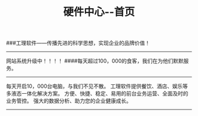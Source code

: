 ﻿---
layout: hardware
title: "硬件中心--首页"
categories: [hardwarecenter]
---
###工理软件——传播先进的科学思想，实现企业的品牌价值！
<hr/>
网站系统升级中！！！！
####每天超过100，000的食客，我们在为他们默默服务。
<hr/>
每天开启10，000台电脑，与我们不见不散。
工理软件提供餐饮、酒店、娱乐等多液态一体化解决方案。
方便、快捷、稳定、易用的前台业务运营、全面及时的业务管控。
强大的数据分析、助力您的企业健康成长。
<hr/>

